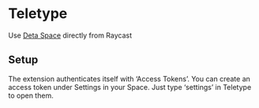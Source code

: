 # Teletype

Use [Deta Space](https://deta.space) directly from Raycast

## Setup

The extension authenticates itself with ‘Access Tokens’. You can create an access token under Settings in your Space. Just type ‘settings’ in Teletype to open them.
